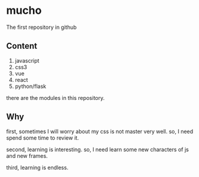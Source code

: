 # mucho

The first repository in github

## Content

1. javascript
2. css3
3. vue
4. react
5. python/flask

there are the modules in this repository.

## Why

first, sometimes I will worry about my css is not master very well.
so, I need spend some time to review it.

second, learning is interesting.
so, I need learn some new characters of js and new frames.

third, learning is endless.

